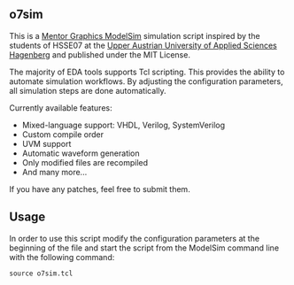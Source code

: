 ## o7sim

This is a [Mentor Graphics ModelSim](http://www.mentor.com/) simulation script inspired by the students of HSSE07 at the [Upper Austrian University of Applied Sciences Hagenberg](http://www.fh-ooe.at/hsd) and published under the MIT License.

The majority of EDA tools supports Tcl scripting. This provides the ability to automate simulation workflows. By adjusting the configuration parameters, all simulation steps are done automatically.

Currently available features:
- Mixed-language support: VHDL, Verilog, SystemVerilog
- Custom compile order
- UVM support
- Automatic waveform generation
- Only modified files are recompiled
- And many more...

If you have any patches, feel free to submit them.

## Usage

In order to use this script modify the configuration parameters at the beginning of the file and start the script from the ModelSim command line with the following command:

    source o7sim.tcl
